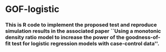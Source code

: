 # GOF-logistic


### This is R code to implement the proposed test and reproduce simulation results in the associated paper ``Using a monotonic density ratio model to increase the power of the goodness-of-fit test for logistic regression models with case-control data''.
